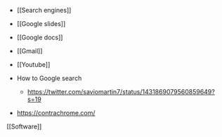 - [[Search engines]]
- [[Google slides]]
- [[Google docs]]
- [[Gmail]]
- [[Youtube]]

- How to Google search
	-  https://twitter.com/saviomartin7/status/1431869079560859649?s=19

- https://contrachrome.com/

[[Software]]
